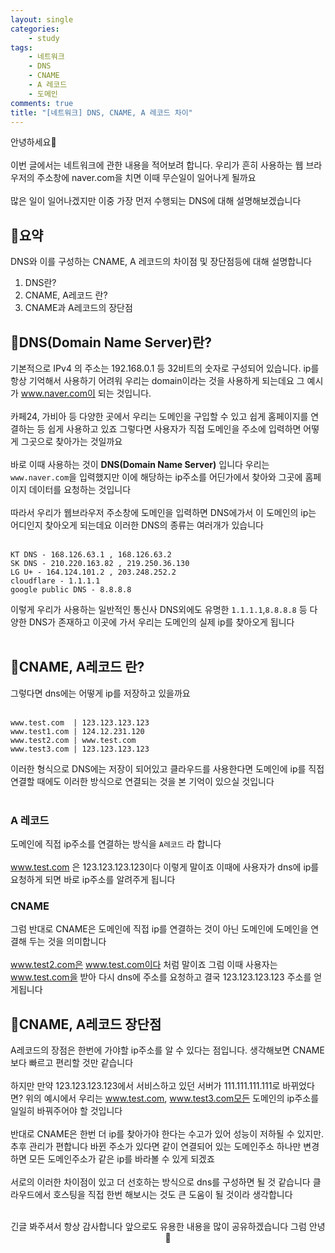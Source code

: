 ```yaml
---
layout: single
categories:
    - study
tags:
    - 네트워크
    - DNS
    - CNAME
    - A 레코드
    - 도메인
comments: true
title: "[네트워크] DNS, CNAME, A 레코드 차이"
---
```


안녕하세요👋<br>
<br>
이번 글에서는 네트워크에 관한 내용을 적어보려 합니다. 우리가 흔히 사용하는 웹 브라우저의 주소창에 naver.com을 치면 이때 무슨일이 일어나게 될까요<br>
<br>
많은 일이 일어나겠지만 이중 가장 먼저 수행되는 DNS에 대해 설명해보겠습니다<br>

## 🙏요약
DNS와 이를 구성하는 CNAME, A 레코드의 차이점 및 장단점등에 대해 설명합니다<br>

1. DNS란?
2. CNAME, A레코드 란?
3. CNAME과 A레코드의 장단점

## 📝DNS(Domain Name Server)란?

기본적으로 IPv4 의 주소는 192.168.0.1 등 32비트의 숫자로 구성되어 있습니다. ip를 항상 기억해서 사용하기 어려워 우리는 domain이라는 것을 사용하게 되는데요 그 예시가 www.naver.com이 되는 것입니다.<br>
<br>
카페24, 가비아 등 다양한 곳에서 우리는 도메인을 구입할 수 있고 쉽게 홈페이지를 연결하는 등 쉽게 사용하고 있죠 그렇다면 사용자가 직접 도메인을 주소에 입력하면 어떻게 그곳으로 찾아가는 것일까요<br>
<br>
바로 이때 사용하는 것이 **DNS(Domain Name Server)** 입니다 우리는 `www.naver.com`을 입력했지만 이에 해당하는 ip주소를 어딘가에서 찾아와 그곳에 홈페이지 데이터를 요청하는 것입니다<br>
<br>
따라서 우리가 웹브라우저 주소창에 도메인을 입력하면 DNS에가서 이 도메인의 ip는 어디인지 찾아오게 되는데요 이러한 DNS의 종류는 여러개가 있습니다<br>
<br>
```
KT DNS - 168.126.63.1 , 168.126.63.2
SK DNS - 210.220.163.82 , 219.250.36.130
LG U+ - 164.124.101.2 , 203.248.252.2
cloudflare - 1.1.1.1
google public DNS - 8.8.8.8
```

이렇게 우리가 사용하는 일반적인 통신사 DNS외에도 유명한 `1.1.1.1`,`8.8.8.8` 등 다양한 DNS가 존재하고 이곳에 가서 우리는 도메인의 실제 ip를 찾아오게 됩니다<br>
<br>

## 🔎CNAME, A레코드 란?

그렇다면 dns에는 어떻게 ip를 저장하고 있을까요<br>
<br>
```
www.test.com  | 123.123.123.123
www.test1.com | 124.12.231.120
www.test2.com | www.test.com
www.test3.com | 123.123.123.123
```

이러한 형식으로 DNS에는 저장이 되어있고 클라우드를 사용한다면 도메인에 ip를 직접 연결할 때에도 이러한 방식으로 연결되는 것을 본 기억이 있으실 것입니다<br>
<br>

### A 레코드

도메인에 직접 ip주소를 연결하는 방식을 `A레코드` 라 합니다<br>
<br>
www.test.com 은 123.123.123.123이다 이렇게 말이죠 이때에 사용자가 dns에 ip를 요청하게 되면 바로 ip주소를 알려주게 됩니다<br>

### CNAME

그럼 반대로 CNAME은 도메인에 직접 ip를 연결하는 것이 아닌 도메인에 도메인을 연결해 두는 것을 의미합니다<br>
<br>
www.test2.com은 www.test.com이다 처럼 말이죠 그럼 이때 사용자는 www.test.com을 받아 다시 dns에 주소를 요청하고 결국 123.123.123.123 주소를 얻게됩니다<br>

## 🔎CNAME, A레코드 장단점

A레코드의 장점은 한번에 가야할 ip주소를 알 수 있다는 점입니다. 생각해보면 CNAME보다 빠르고 편리할 것만 같습니다<br>
<br>
하지만 만약 123.123.123.123에서 서비스하고 있던 서버가 111.111.111.111로 바뀌었다면? 위의 예시에서 우리는 www.test.com, www.test3.com모든 도메인의 ip주소를 일일히 바꿔주어야 할 것입니다<br>
<br>
반대로 CNAME은 한번 더 ip를 찾아가야 한다는 수고가 있어 성능이 저하될 수 있지만. 추후 관리가 편합니다 바뀐 주소가 있다면 같이 연결되어 있는 도메인주소 하나만 변경하면 모든 도메인주소가 같은 ip를 바라볼 수 있게 되겠죠<br>
<br>
서로의 이러한 차이점이 있고 더 선호하는 방식으로 dns를 구성하면 될 것 같습니다 클라우드에서 호스팅을 직접 한번 해보시는 것도 큰 도움이 될 것이라 생각합니다<br>
<br>
<center>긴글 봐주셔서 항상 감사합니다 앞으로도 유용한 내용을 많이 공유하겠습니다 그럼 안녕 👋</center>




